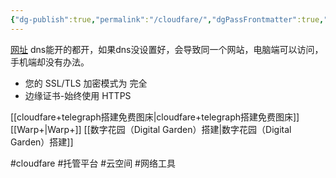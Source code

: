 ```yaml
---
{"dg-publish":true,"permalink":"/cloudfare/","dgPassFrontmatter":true,"noteIcon":""}
---
```




[网址](https://www.cloudflare-cn.com/enterprise/)
dns能开的都开，如果dns没设置好，会导致同一个网站，电脑端可以访问，手机端却没有办法。

- 您的 SSL/TLS 加密模式为 完全
- 边缘证书-始终使用 HTTPS

[[cloudfare+telegraph搭建免费图床\|cloudfare+telegraph搭建免费图床]]
[[Warp+\|Warp+]]
[[数字花园（Digital Garden）搭建\|数字花园（Digital Garden）搭建]]




#cloudfare #托管平台 #云空间 #网络工具 